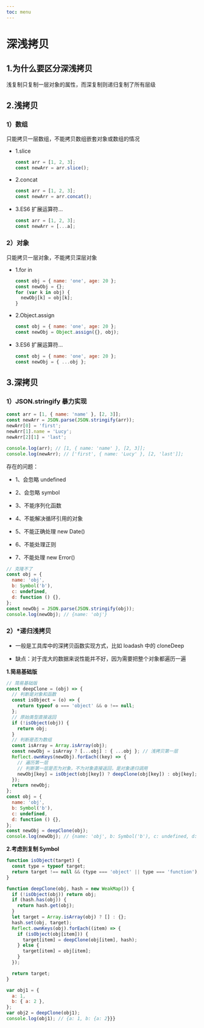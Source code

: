 ```yaml
---
toc: menu
---
```


# 深浅拷贝

## 1.为什么要区分深浅拷贝

浅复制只复制一层对象的属性，而深复制则递归复制了所有层级

## 2.浅拷贝

### 1）数组

只能拷贝一层数组，不能拷贝数组嵌套对象或数组的情况

- 1.slice

  ```js
  const arr = [1, 2, 3];
  const newArr = arr.slice();
  ```

- 2.concat

  ```js
  const arr = [1, 2, 3];
  const newArr = arr.concat();
  ```

- 3.ES6 扩展运算符...

  ```js
  const arr = [1, 2, 3];
  const newArr = [...a];
  ```

### 2）对象

只能拷贝一层对象，不能拷贝深层对象

- 1.for in

  ```js
  const obj = { name: 'one', age: 20 };
  const newObj = {};
  for (var k in obj) {
    newObj[k] = obj[k];
  }
  ```

- 2.Object.assign

  ```js
  const obj = { name: 'one', age: 20 };
  const newObj = Object.assign({}, obj);
  ```

- 3.ES6 扩展运算符...

  ```js
  const obj = { name: 'one', age: 20 };
  const newObj = { ...obj };
  ```

## 3.深拷贝

### 1）JSON.stringify 暴力实现

```js
const arr = [1, { name: 'name' }, [2, 3]];
const newArr = JSON.parse(JSON.stringify(arr));
newArr[0] = 'first';
newArr[1].name = 'Lucy';
newArr[2][1] = 'last';

console.log(arr); // [1, { name: 'name' }, [2, 3]];
console.log(newArr); // ['first', { name: 'Lucy' }, [2, 'last']];
```

存在的问题：

- 1、会忽略 undefined

- 2、会忽略 symbol

- 3、不能序列化函数

- 4、不能解决循环引用的对象

- 5、不能正确处理 new Date()

- 6、不能处理正则

- 7、不能处理 new Error()

```js
// 克隆不了
const obj = {
  name: 'obj',
  b: Symbol('b'),
  c: undefined,
  d: function () {},
};
const newObj = JSON.parse(JSON.stringify(obj));
console.log(newObj); // {name: 'obj'}
```

### 2）\*递归浅拷贝

- 一般是工具库中的深拷贝函数实现方式，比如 loadash 中的 cloneDeep

- 缺点：对于庞大的数据来说性能并不好，因为需要把整个对象都遍历一遍

**1.简易基础版**

```js
// 简易基础版
const deepClone = (obj) => {
  // 判断是对象和函数
  const isObject = (o) => {
    return typeof o === 'object' && o !== null;
  };
  // 原始类型直接返回
  if (!isObject(obj)) {
    return obj;
  }
  // 判断是否为数组
  const isArray = Array.isArray(obj);
  const newObj = isArray ? [...obj] : { ...obj }; // 浅拷贝第一层
  Reflect.ownKeys(newObj).forEach((key) => {
    // 遍历第一层
    // 判断第一层是否为对象，不为对象直接返回，是对象递归调用
    newObj[key] = isObject(obj[key]) ? deepClone(obj[key]) : obj[key];
  });
  return newObj;
};
const obj = {
  name: 'obj',
  b: Symbol('b'),
  c: undefined,
  d: function () {},
};
const newObj = deepClone(obj);
console.log(newObj); // {name: 'obj', b: Symbol('b'), c: undefined, d: function () {}}
```

**2.考虑到复制 Symbol**

```js
function isObject(target) {
  const type = typeof target;
  return target !== null && (type === 'object' || type === 'function');
}

function deepClone(obj, hash = new WeakMap()) {
  if (!isObject(obj)) return obj;
  if (hash.has(obj)) {
    return hash.get(obj);
  }
  let target = Array.isArray(obj) ? [] : {};
  hash.set(obj, target);
  Reflect.ownKeys(obj).forEach((item) => {
    if (isObject(obj[item])) {
      target[item] = deepClone(obj[item], hash);
    } else {
      target[item] = obj[item];
    }
  });

  return target;
}

var obj1 = {
  a: 1,
  b: { a: 2 },
};
var obj2 = deepClone(obj1);
console.log(obj1); // {a: 1, b: {a: 2}}}
```
